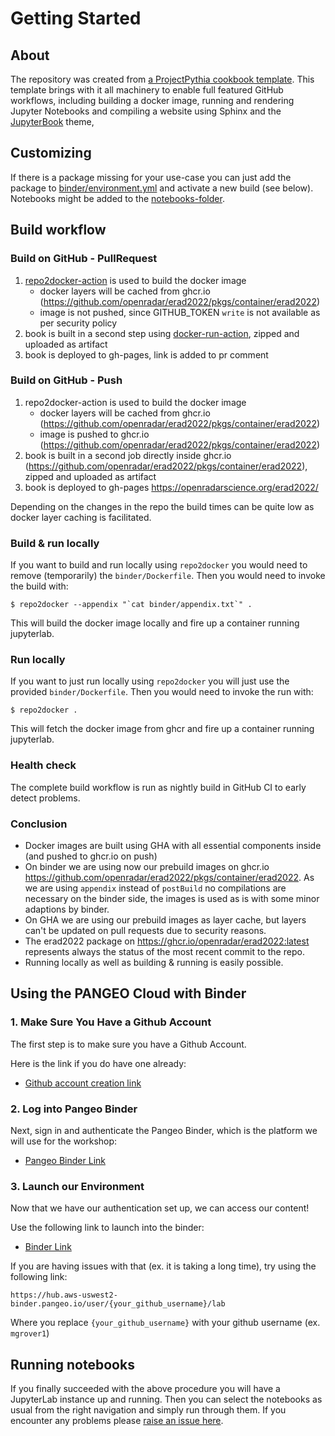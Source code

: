 # Getting Started

## About

The repository was created from [a ProjectPythia cookbook template](https://github.com/ProjectPythiaCookbooks/cookbook-template).
This template brings with it all machinery to enable full featured GitHub workflows, including building a docker image, running and rendering
Jupyter Notebooks and compiling a website using Sphinx and the [JupyterBook](https://jupyterbook.org/intro.html) theme,

## Customizing

If there is a package missing for your use-case you can just add the package to [binder/environment.yml](https://github.com/openradar/erad2022/blob/main/binder/environment.yml) and activate a new build (see below).
Notebooks might be added to the [notebooks-folder](https://github.com/openradar/erad2022/tree/main/notebooks).

## Build workflow

### Build on GitHub - PullRequest

1. [repo2docker-action](https://github.com/jupyterhub/repo2docker-action) is used to build the docker image 
    - docker layers will be cached from ghcr.io (https://github.com/openradar/erad2022/pkgs/container/erad2022)
    - image is not pushed, since GITHUB_TOKEN `write` is not available as per security policy
1. book is built in a second step using [docker-run-action](https://github.com/addnab/docker-run-action), zipped and uploaded as artifact
1. book is deployed to gh-pages, link is added to pr comment

### Build on GitHub - Push

1. repo2docker-action is used to build the docker image 
    - docker layers will be cached from ghcr.io (https://github.com/openradar/erad2022/pkgs/container/erad2022)
    - image is pushed to ghcr.io (https://github.com/openradar/erad2022/pkgs/container/erad2022)
1. book is built in a second job directly inside ghcr.io (https://github.com/openradar/erad2022/pkgs/container/erad2022), zipped and uploaded as artifact  
1. book is deployed to gh-pages https://openradarscience.org/erad2022/  

Depending on the changes in the repo the build times can be quite low as docker layer caching is facilitated. 

### Build & run locally

If you want to build and run locally using `repo2docker` you would need to remove (temporarily) the `binder/Dockerfile`. Then you would need to invoke the build with:

```
$ repo2docker --appendix "`cat binder/appendix.txt`" .
```

This will build the docker image locally and fire up a container running jupyterlab.

### Run locally

If you want to just run locally using `repo2docker` you will just use the provided `binder/Dockerfile`. Then you would need to invoke the run with:

```
$ repo2docker .
```

This will fetch the docker image from ghcr and fire up a container running jupyterlab.

### Health check

The complete build workflow is run as nightly build in GitHub CI to early detect problems.

### Conclusion

- Docker images are built using GHA with all essential components inside (and pushed to ghcr.io on push)
- On binder we are using now our prebuild images on ghcr.io https://github.com/openradar/erad2022/pkgs/container/erad2022. As we are using `appendix` instead of `postBuild` no compilations are necessary on the binder side, the images is used as is with some minor adaptions by binder.
- On GHA we are using our prebuild images as layer cache, but layers can't be updated on pull requests due to security reasons.
- The erad2022 package on https://ghcr.io/openradar/erad2022:latest represents always the status of the most recent commit to the repo.
- Running locally as well as building & running is easily possible.


## Using the PANGEO Cloud with Binder

### 1. Make Sure You Have a Github Account
The first step is to make sure you have a Github Account.

Here is the link if you do have one already:
- [Github account creation link](https://github.com/join)

### 2. Log into Pangeo Binder
Next, sign in and authenticate the Pangeo Binder, which is the platform we will use for the workshop:
- [Pangeo Binder Link](https://aws-uswest2-binder.pangeo.io)

### 3. Launch our Environment
Now that we have our authentication set up, we can access our content!

Use the following link to launch into the binder:
- [Binder Link](https://aws-uswest2-binder.pangeo.io/v2/gh/openradar/erad2022/main?labpath=notebooks)

If you are having issues with that (ex. it is taking a long time), try using the following link:
```
https://hub.aws-uswest2-binder.pangeo.io/user/{your_github_username}/lab
```
Where you replace `{your_github_username}` with your github username (ex. `mgrover1`)

## Running notebooks

If you finally succeeded with the above procedure you will have a JupyterLab instance up and running.
Then you can select the notebooks as usual from the right navigation and simply run through them. 
If you encounter any problems please [raise an issue here](https://github.com/openradar/erad2022/issues). 
